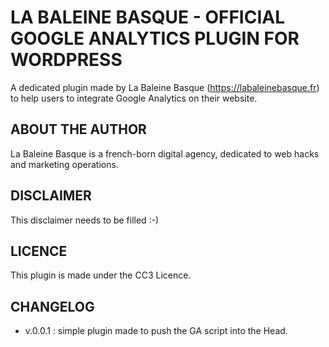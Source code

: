 # LA BALEINE BASQUE - OFFICIAL GOOGLE ANALYTICS PLUGIN FOR WORDPRESS

A dedicated plugin made by La Baleine Basque (https://labaleinebasque.fr) to help users to integrate Google Analytics on their website.

## ABOUT THE AUTHOR

La Baleine Basque is a french-born digital agency, dedicated to web hacks and marketing operations. 

## DISCLAIMER

This disclaimer needs to be filled :-)

## LICENCE

This plugin is made under the CC3 Licence.

## CHANGELOG

- v.0.0.1 : simple plugin made to push the GA script into the Head.

